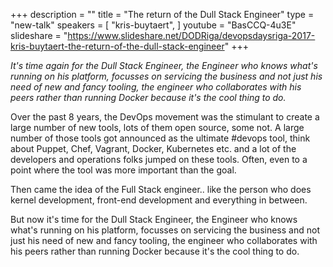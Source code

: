 +++
description = ""
title = "The return of the Dull Stack Engineer"
type = "new-talk"
speakers = [
        "kris-buytaert",
]
youtube = "BasCCQ-4u3E"
slideshare = "https://www.slideshare.net/DODRiga/devopsdaysriga-2017-kris-buytaert-the-return-of-the-dull-stack-engineer"
+++
<p><em>It's time again for the Dull Stack Engineer, the Engineer who knows what's running on his platform, focusses on servicing the business and not just his need of new and fancy tooling, the engineer who collaborates with his peers rather than running Docker because it's the cool thing to do.</em></p>

<p>Over the past 8 years, the DevOps movement was the stimulant to create a large number of new tools, lots of them open source, some not. A large number of those tools got announced as the ultimate #devops tool, think about Puppet, Chef, Vagrant, Docker, Kubernetes etc. and a lot of the developers and operations folks jumped on these tools. Often, even to a point where the tool was more important than the goal.</p>
<p>Then came the idea of the Full Stack engineer.. like the person who does kernel development, front-end development and everything in between.</p>
<p>But now it's time for the Dull Stack Engineer, the Engineer who knows what's running on his platform, focusses on servicing the business and not just his need of new and fancy tooling, the engineer who collaborates with his peers rather than running Docker because it's the cool thing to do.</p>